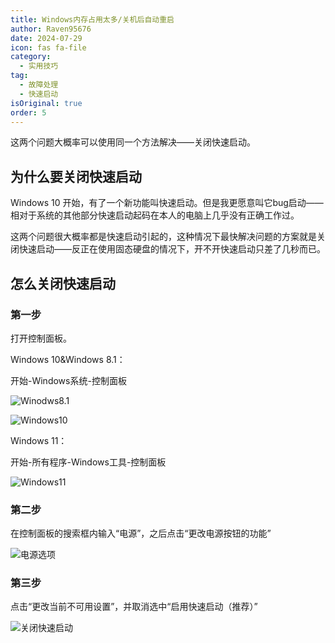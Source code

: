 ```yaml
---
title: Windows内存占用太多/关机后自动重启
author: Raven95676
date: 2024-07-29
icon: fas fa-file
category:
  - 实用技巧
tag:
  - 故障处理
  - 快速启动
isOriginal: true
order: 5
---
```

这两个问题大概率可以使用同一个方法解决——关闭快速启动。

## 为什么要关闭快速启动

Windows 10 开始，有了一个新功能叫快速启动。但是我更愿意叫它bug启动——相对于系统的其他部分快速启动起码在本人的电脑上几乎没有正确工作过。

这两个问题很大概率都是快速启动引起的，这种情况下最快解决问题的方案就是关闭快速启动——反正在使用固态硬盘的情况下，开不开快速启动只差了几秒而已。

## 怎么关闭快速启动

### 第一步

打开控制面板。

Windows 10&Windows 8.1：

开始-Windows系统-控制面板

![Winodws8.1](https://s2.loli.net/2024/08/09/gHVX92ihCMW6Rjp.jpg)

![Windows10](https://s2.loli.net/2024/08/09/iQKry9wYBXvhS42.jpg)

Windows 11：

开始-所有程序-Windows工具-控制面板

![Windows11](https://s2.loli.net/2024/08/09/CN6dKVpswxnUf34.jpg)

### 第二步

在控制面板的搜索框内输入“电源”，之后点击“更改电源按钮的功能”

![电源选项](https://s2.loli.net/2024/08/09/BkcGVaHmN5yAdq2.png)

### 第三步

点击“更改当前不可用设置”，并取消选中“启用快速启动（推荐）”

![关闭快速启动](https://s2.loli.net/2024/08/09/n9C7K5rDpZaQRIw.jpg)
